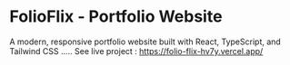 # FolioFlix - Portfolio Website

A modern, responsive portfolio website built with React, TypeScript, and Tailwind CSS
.....
See live project :  https://folio-flix-hv7y.vercel.app/
